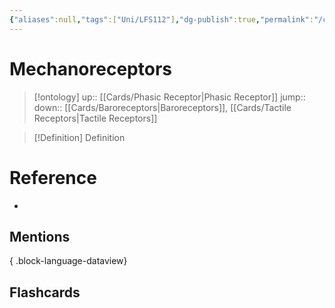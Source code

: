 ```yaml
---
{"aliases":null,"tags":["Uni/LFS112"],"dg-publish":true,"permalink":"/cards/mechanoreceptors/","dgPassFrontmatter":true}
---
```


# Mechanoreceptors

> [!ontology]
> up:: [[Cards/Phasic Receptor\|Phasic Receptor]]
> jump:: 
> down:: [[Cards/Baroreceptors\|Baroreceptors]], [[Cards/Tactile Receptors\|Tactile Receptors]]

> [!Definition] Definition

# Reference

- 

## Mentions


{ .block-language-dataview}

## Flashcards